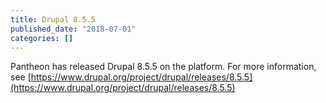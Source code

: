 ```yaml
---
title: Drupal 8.5.5
published_date: "2018-07-01"
categories: []
---
```

Pantheon has released Drupal 8.5.5 on the platform. For more information, see [https://www.drupal.org/project/drupal/releases/8.5.5](https://www.drupal.org/project/drupal/releases/8.5.5)
